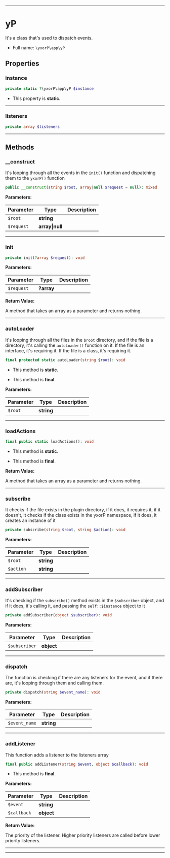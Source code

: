 ***

# yP

It's a class that's used to dispatch events.



* Full name: `\yxorP\app\yP`



## Properties


### instance



```php
private static ?\yxorP\app\yP $instance
```



* This property is **static**.


***

### listeners



```php
private array $listeners
```






***

## Methods


### __construct

It's looping through all the events in the `init()` function and dispatching them to the `yxorP()` function

```php
public __construct(string $root, array|null $request = null): mixed
```








**Parameters:**

| Parameter | Type | Description |
|-----------|------|-------------|
| `$root` | **string** |  |
| `$request` | **array&#124;null** |  |




***

### init



```php
private init(?array $request): void
```








**Parameters:**

| Parameter | Type | Description |
|-----------|------|-------------|
| `$request` | **?array** |  |


**Return Value:**

A method that takes an array as a parameter and returns nothing.



***

### autoLoader

It's looping through all the files in the `$root` directory, and if the file is a directory, it's calling the
`autoLoader()` function on it. If the file is an interface, it's requiring it. If the file is a class, it's
requiring it.

```php
final protected static autoLoader(string $root): void
```



* This method is **static**.

* This method is **final**.


**Parameters:**

| Parameter | Type | Description |
|-----------|------|-------------|
| `$root` | **string** |  |




***

### loadActions



```php
final public static loadActions(): void
```



* This method is **static**.

* This method is **final**.



**Return Value:**

A method that takes an array as a parameter and returns nothing.



***

### subscribe

It checks if the file exists in the plugin directory, if it does, it requires it, if it doesn't, it checks if the
class exists in the yxorP namespace, if it does, it creates an instance of it

```php
private subscribe(string $root, string $action): void
```








**Parameters:**

| Parameter | Type | Description |
|-----------|------|-------------|
| `$root` | **string** |  |
| `$action` | **string** |  |




***

### addSubscriber

It's checking if the `subscribe()` method exists in the `$subscriber` object, and if it does, it's calling it, and
passing the `self::$instance` object to it

```php
private addSubscriber(object $subscriber): void
```








**Parameters:**

| Parameter | Type | Description |
|-----------|------|-------------|
| `$subscriber` | **object** |  |




***

### dispatch

The function is checking if there are any listeners for the event, and if there are, it's looping through them and calling
them.

```php
private dispatch(string $event_name): void
```








**Parameters:**

| Parameter | Type | Description |
|-----------|------|-------------|
| `$event_name` | **string** |  |




***

### addListener

This function adds a listener to the listeners array

```php
final public addListener(string $event, object $callback): void
```





* This method is **final**.


**Parameters:**

| Parameter | Type | Description |
|-----------|------|-------------|
| `$event` | **string** |  |
| `$callback` | **object** |  |


**Return Value:**

The priority of the listener. Higher priority listeners are called before lower priority listeners.



***


***

